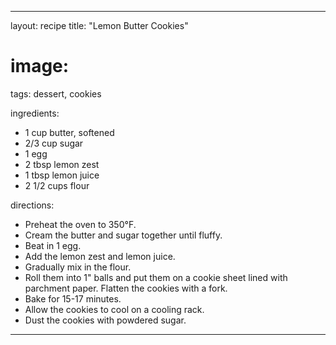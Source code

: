 ---

layout: recipe
title: "Lemon Butter Cookies"
# image:
tags: dessert, cookies

ingredients:
- 1 cup butter, softened
- 2/3 cup sugar
- 1 egg
- 2 tbsp lemon zest
- 1 tbsp lemon juice
- 2 1/2 cups flour

directions:
- Preheat the oven to 350°F.
- Cream the butter and sugar together until fluffy.
- Beat in 1 egg.
- Add the lemon zest and lemon juice.
- Gradually mix in the flour. 
- Roll them into 1" balls and put them on a cookie sheet lined with parchment paper. Flatten the cookies with a fork.
- Bake for 15-17 minutes.
- Allow the cookies to cool on a cooling rack.
- Dust the cookies with powdered sugar.

---